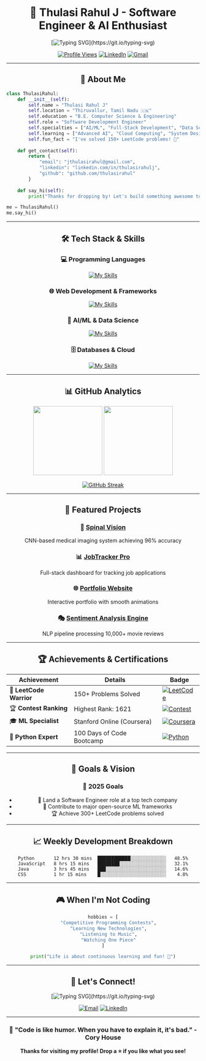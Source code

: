 # <div align="center">🚀 Thulasi Rahul J - Software Engineer & AI Enthusiast</div>

<div align="center">
  
[![Typing SVG](https://readme-typing-svg.demolab.com?font=Fira+Code&size=30&duration=3000&pause=1000&color=00D9FF&center=true&vCenter=true&multiline=true&repeat=false&width=800&height=200&lines=Welcome+to+my+GitHub+Profile!;I'm+a+Software+Development+Engineer;Passionate+about+AI+%26+Full-Stack+Development;Building+scalable+solutions+with+Python+%26+Java;Let's+create+something+amazing+together!)](https://git.io/typing-svg)

</div>

<div align="center">

[![Profile Views](https://komarev.com/ghpvc/?username=thulasirahul&label=Profile%20views&color=0e75b6&style=flat)](https://github.com/thulasirahul)
[![LinkedIn](https://img.shields.io/badge/-LinkedIn-blue?style=flat-square&logo=Linkedin&logoColor=white&link=https://www.linkedin.com/in/thulasirahulj/)](https://www.linkedin.com/in/thulasirahulj/)
[![Gmail](https://img.shields.io/badge/-Gmail-c14438?style=flat-square&logo=Gmail&logoColor=white&link=mailto:jthulasirahul@gmail.com)](mailto:jthulasirahul@gmail.com)

</div>

---

## <div align="center">🎯 About Me</div>

```python
class ThulasiRahul:
    def __init__(self):
        self.name = "Thulasi Rahul J"
        self.location = "Thiruvallur, Tamil Nadu 🇮🇳"
        self.education = "B.E. Computer Science & Engineering"
        self.role = "Software Development Engineer"
        self.specialties = ["AI/ML", "Full-Stack Development", "Data Science"]
        self.learning = ["Advanced AI", "Cloud Computing", "System Design"]
        self.fun_fact = "I've solved 150+ LeetCode problems! 💪"
    
    def get_contact(self):
        return {
            "email": "jthulasirahul@gmail.com",
            "linkedin": "linkedin.com/in/thulasirahulj",
            "github": "github.com/thulasirahul"
        }
    
    def say_hi(self):
        print("Thanks for dropping by! Let's build something awesome together! 🚀")

me = ThulasiRahul()
me.say_hi()
```

---

## <div align="center">🛠️ Tech Stack & Skills</div>

<div align="center">

### 💻 Programming Languages
[![My Skills](https://skillicons.dev/icons?i=python,java,c,js,html,css,sql)](https://skillicons.dev)

### 🌐 Web Development & Frameworks
[![My Skills](https://skillicons.dev/icons?i=react,nodejs,django,tailwind,bootstrap)](https://skillicons.dev)

### 🤖 AI/ML & Data Science
[![My Skills](https://skillicons.dev/icons?i=tensorflow,pytorch,sklearn)](https://skillicons.dev)

### 🗄️ Databases & Cloud
[![My Skills](https://skillicons.dev/icons?i=mysql,mongodb,firebase,docker,git,github)](https://skillicons.dev)

</div>

---

## <div align="center">📊 GitHub Analytics</div>

<div align="center">
  
<img height="180em" src="https://github-readme-stats.vercel.app/api?username=thulasirahul&show_icons=true&count_private=true&theme=tokyonight&hide_border=true&bg_color=0D1117" />
<img height="180em" src="https://github-readme-stats.vercel.app/api/top-langs/?username=thulasirahul&layout=compact&theme=tokyonight&hide_border=true&bg_color=0D1117" />

</div>

<div align="center">

[![GitHub Streak](https://streak-stats.demolab.com/?user=thulasirahul&theme=tokyonight&hide_border=true&background=0D1117)](https://git.io/streak-stats)

</div>

---

## <div align="center">🚀 Featured Projects</div>

<div align="center">

### 🧠 [Spinal Vision](https://github.com/thulasirahul/stenosis-detection-cnn)
CNN-based medical imaging system achieving 96% accuracy

### 📊 [JobTracker Pro](https://github.com/thulasirahul/jobtracker-pro)
Full-stack dashboard for tracking job applications

### 🌐 [Portfolio Website](https://github.com/thulasirahul/thulasi-portfolio)
Interactive portfolio with smooth animations

### 🎭 [Sentiment Analysis Engine](https://github.com/thulasirahul/Sentiment-Analysis-of-Movie-Reviews-IMDB-NLP-Project)
NLP pipeline processing 10,000+ movie reviews

</div>

---

## <div align="center">🏆 Achievements & Certifications</div>

<div align="center">

| Achievement              | Details                             | Badge                                                                                 |
|--------------------------|-------------------------------------|---------------------------------------------------------------------------------------|
| 🎯 **LeetCode Warrior**  | 150+ Problems Solved                | [![LeetCode](https://img.shields.io/badge/LeetCode-150%2B-orange?style=for-the-badge&logo=leetcode)](https://leetcode.com/thulasirahul) |
| 🏆 **Contest Ranking**   | Highest Rank: 1621                  | [![Contest](https://img.shields.io/badge/Rank-1621-gold?style=for-the-badge)](https://leetcode.com/thulasirahul)   |
| 🎓 **ML Specialist**     | Stanford Online (Coursera)          | [![Coursera](https://img.shields.io/badge/Coursera-ML%20Certified-blue?style=for-the-badge&logo=coursera)](https://coursera.org)                |
| 🐍 **Python Expert**     | 100 Days of Code Bootcamp           | [![Python](https://img.shields.io/badge/Python-Expert-green?style=for-the-badge&logo=python)](https://udemy.com)                              |

</div>

---

## <div align="center">🎯 Goals & Vision</div>

<div align="center">

### 🎯 2025 Goals
- 🏢 Land a Software Engineer role at a top tech company
- 🌟 Contribute to major open-source ML frameworks
- 🏆 Achieve 300+ LeetCode problems solved

</div>

---

## <div align="center">📈 Weekly Development Breakdown</div>

<div align="center">

<!--START_SECTION:waka-->
```text
Python       12 hrs 30 mins  ████████████░░░░░░░░░░░░░   48.5%
JavaScript   8 hrs 15 mins   ████████░░░░░░░░░░░░░░░░░   32.1%
Java         3 hrs 45 mins   ███░░░░░░░░░░░░░░░░░░░░░░   14.6%
CSS          1 hr 15 mins    █░░░░░░░░░░░░░░░░░░░░░░░░    4.8%
```
<!--END_SECTION:waka-->

</div>

---

## <div align="center">🎮 When I'm Not Coding</div>

<div align="center">

```python
hobbies = [
    "Competitive Programming Contests",
    "Learning New Technologies",
    "Listening to Music",
    "Watching One Piece"
]

print("Life is about continuous learning and fun! 🚀")
```

</div>

---

## <div align="center">💬 Let's Connect!</div>

<div align="center">

[![Typing SVG](https://readme-typing-svg.demolab.com?font=Fira+Code&size=20&duration=2000&pause=500&color=00D9FF&center=true&vCenter=true&width=600&lines=Always+open+to+collaborate!;Let's+build+something+amazing+together!)](https://git.io/typing-svg)

[![Email](https://img.shields.io/badge/Email-jthulasirahul%40gmail.com-red?style=for-the-badge&logo=gmail&logoColor=white)](mailto:jthulasirahul@gmail.com)
[![LinkedIn](https://img.shields.io/badge/LinkedIn-Connect-blue?style=for-the-badge&logo=linkedin&logoColor=white)](https://www.linkedin.com/in/thulasirahulj/)

</div>

---

<div align="center">

### 🌟 "Code is like humor. When you have to explain it, it's bad." - Cory House

**Thanks for visiting my profile! Drop a ⭐ if you like what you see!**

</div>
